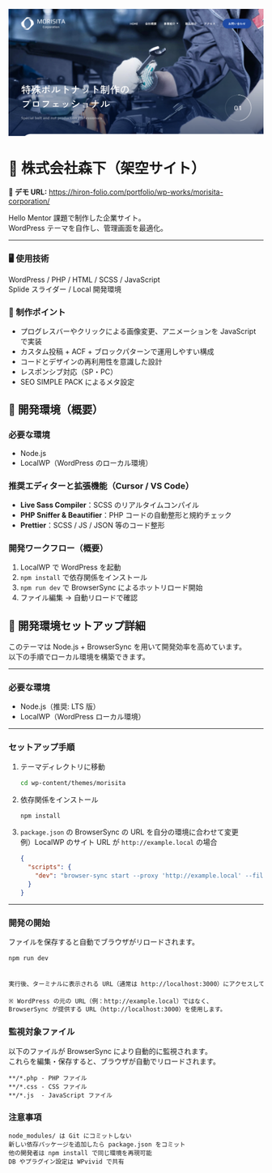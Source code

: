 ![サイトサムネイル](./img/readme-thumb.png)

# 🌿 株式会社森下（架空サイト）

**🔗 デモ URL:** https://hiron-folio.com/portfolio/wp-works/morisita-corporation/

Hello Mentor 課題で制作した企業サイト。  
WordPress テーマを自作し、管理画面を最適化。

---

### 🖥 使用技術

WordPress / PHP / HTML / SCSS / JavaScript  
Splide スライダー / Local 開発環境

### 🚀 制作ポイント

- プログレスバーやクリックによる画像変更、アニメーションを JavaScript で実装
- カスタム投稿 + ACF + ブロックパターンで運用しやすい構成
- コードとデザインの再利用性を意識した設計
- レスポンシブ対応（SP・PC）
- SEO SIMPLE PACK によるメタ設定

## 🧭 開発環境（概要）

### 必要な環境

- Node.js
- LocalWP（WordPress のローカル環境）

### 推奨エディターと拡張機能（Cursor / VS Code）

- **Live Sass Compiler**：SCSS のリアルタイムコンパイル
- **PHP Sniffer & Beautifier**：PHP コードの自動整形と規約チェック
- **Prettier**：SCSS / JS / JSON 等のコード整形

### 開発ワークフロー（概要）

1. LocalWP で WordPress を起動
2. `npm install` で依存関係をインストール
3. `npm run dev` で BrowserSync によるホットリロード開始
4. ファイル編集 → 自動リロードで確認

## 🧩 開発環境セットアップ詳細

このテーマは Node.js + BrowserSync を用いて開発効率を高めています。  
以下の手順でローカル環境を構築できます。

---

### 必要な環境

- Node.js（推奨: LTS 版）
- LocalWP（WordPress ローカル環境）

---

### セットアップ手順

1. テーマディレクトリに移動

   ```bash
   cd wp-content/themes/morisita
   ```

2. 依存関係をインストール

   ```bash
   npm install
   ```

3. `package.json` の BrowserSync の URL を自分の環境に合わせて変更  
   例）LocalWP のサイト URL が `http://example.local` の場合

   ```json
   {
     "scripts": {
       "dev": "browser-sync start --proxy 'http://example.local' --files '**/*.php' '**/*.css' '**/*.js' --no-notify --no-open"
     }
   }
   ```

---

### 開発の開始

ファイルを保存すると自動でブラウザがリロードされます。

```bash
npm run dev


実行後、ターミナルに表示される URL（通常は http://localhost:3000）にアクセスしてください。

※ WordPress の元の URL（例：http://example.local）ではなく、
BrowserSync が提供する URL（http://localhost:3000）を使用します。
```

### 監視対象ファイル

以下のファイルが BrowserSync により自動的に監視されます。  
これらを編集・保存すると、ブラウザが自動でリロードされます。

```text
**/*.php - PHP ファイル
**/*.css - CSS ファイル
**/*.js  - JavaScript ファイル
```

### 注意事項

```text
node_modules/ は Git にコミットしない
新しい依存パッケージを追加したら package.json をコミット
他の開発者は npm install で同じ環境を再現可能
DB やプラグイン設定は WPvivid で共有
```
